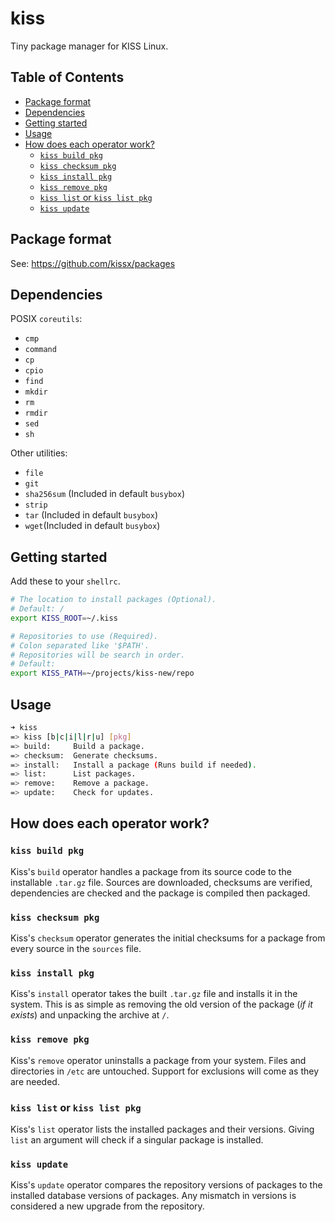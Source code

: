 # kiss

Tiny package manager for KISS Linux.


## Table of Contents

<!-- vim-markdown-toc GFM -->

* [Package format](#package-format)
* [Dependencies](#dependencies)
* [Getting started](#getting-started)
* [Usage](#usage)
* [How does each operator work?](#how-does-each-operator-work)
    * [`kiss build pkg`](#kiss-build-pkg)
    * [`kiss checksum pkg`](#kiss-checksum-pkg)
    * [`kiss install pkg`](#kiss-install-pkg)
    * [`kiss remove pkg`](#kiss-remove-pkg)
    * [`kiss list` or `kiss list pkg`](#kiss-list-or-kiss-list-pkg)
    * [`kiss update`](#kiss-update)

<!-- vim-markdown-toc -->


## Package format

See: <https://github.com/kissx/packages>


## Dependencies

POSIX `coreutils`:

- `cmp`
- `command`
- `cp`
- `cpio`
- `find`
- `mkdir`
- `rm`
- `rmdir`
- `sed`
- `sh`

Other utilities:

- `file`
- `git`
- `sha256sum` (Included in default `busybox`)
- `strip`
- `tar` (Included in default `busybox`)
- `wget`(Included in default `busybox`)

## Getting started

Add these to your `shellrc`.

```sh
# The location to install packages (Optional).
# Default: /
export KISS_ROOT=~/.kiss

# Repositories to use (Required).
# Colon separated like '$PATH'.
# Repositories will be search in order.
# Default:
export KISS_PATH=~/projects/kiss-new/repo
```

## Usage

```sh
➜ kiss
=> kiss [b|c|i|l|r|u] [pkg]
=> build:     Build a package.
=> checksum:  Generate checksums.
=> install:   Install a package (Runs build if needed).
=> list:      List packages.
=> remove:    Remove a package.
=> update:    Check for updates.
```

## How does each operator work?

### `kiss build pkg`

Kiss's `build` operator handles a package from its source code to the installable `.tar.gz` file. Sources are downloaded, checksums are verified, dependencies are checked and the package is compiled then packaged.

### `kiss checksum pkg`

Kiss's `checksum` operator generates the initial checksums for a package from every source in the `sources` file.

### `kiss install pkg`

Kiss's `install` operator takes the built `.tar.gz` file and installs it in the system. This is as simple as removing the old version of the package (*if it exists*) and unpacking the archive at `/`.

### `kiss remove pkg`

Kiss's `remove` operator uninstalls a package from your system. Files and directories in `/etc` are untouched. Support for exclusions will come as they are needed.

### `kiss list` or `kiss list pkg`

Kiss's `list` operator lists the installed packages and their versions. Giving `list` an argument will check if a singular package is installed.

### `kiss update`

Kiss's `update` operator compares the repository versions of packages to the installed database versions of packages. Any mismatch in versions is considered a new upgrade from the repository.
